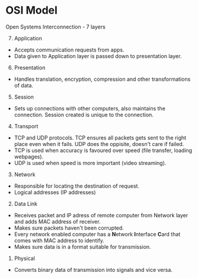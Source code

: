 # OSI Model

Open Systems Interconnection - 7 layers

7. Application

- Accepts communication requests from apps.
- Data given to Application layer is passed down to presentation layer.

6. Presentation

- Handles translation, encryption, compression and other transformations of data.

5. Session

- Sets up connections with other computers, also maintains the connection. Session created is unique to the connection.

4. Transport

- TCP and UDP protocols. TCP ensures all packets gets sent to the right place even when it fails. UDP does the oppisite, doesn't care if failed.
- TCP is used when accuracy is favoured over speed (file transfer, loading webpages).
- UDP is used when speed is more important (video streaming).

3. Network

- Responsible for locating the destination of request.
- Logical addresses (IP addresses)

2. Data Link

- Receives packet and IP adress of remote computer from Network layer and adds MAC address of receiver.
- Makes sure packets haven't been corrupted.
- Every network enabled computer has a **N**etwork **I**nterface **C**ard that comes with MAC address to identify.
- Makes sure data is in a format suitable for transmission.

1. Physical

- Converts binary data of transmission into signals and vice versa.


